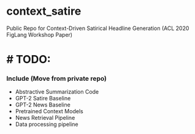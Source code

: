 # context_satire
Public Repo for Context-Driven Satirical Headline Generation (ACL 2020 FigLang Workshop Paper)

# # TODO:
### Include (Move from private repo)
- Abstractive Summarization Code
- GPT-2 Satire Baseline
- GPT-2 News Baseline
- Pretrained Context Models
- News Retrieval Pipeline
- Data processing pipeline
